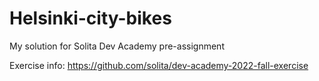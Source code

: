 # Helsinki-city-bikes

My solution for Solita Dev Academy pre-assignment

Exercise info: https://github.com/solita/dev-academy-2022-fall-exercise
